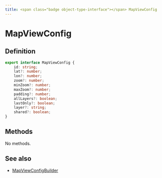 ```yaml
---
title: <span class="badge object-type-interface"></span> MapViewConfig
---
```

# <span class="badge object-type-interface"></span> MapViewConfig

## Definition

```typescript
export interface MapViewConfig {
	id: string;
	lat?: number;
	lon?: number;
	zoom?: number;
	minZoom?: number;
	maxZoom?: number;
	padding?: number;
	allLayers?: boolean;
	lastOnly?: boolean;
	layer?: string;
	shared?: boolean;
}

```
## Methods

No methods.
## See also

 * <span class="badge builder"></span> [MapViewConfigBuilder](./builder-MapViewConfigBuilder.md)
